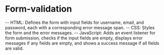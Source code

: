 ﻿# Form-validation 
-- HTML: Defines the form with input fields for username, email, and password, each with a corresponding error message span.
-- CSS: Styles the form and the error messages.
-- JavaScript: Adds an event listener for form submission, checks if the input fields are empty, displays error messages if any fields are empty, and shows a success message if all fields are valid.
